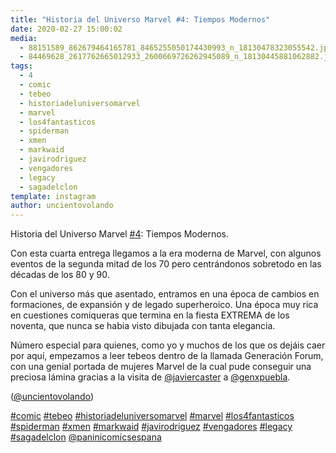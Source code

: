 ```yaml
---
title: "Historia del Universo Marvel #4: Tiempos Modernos"
date: 2020-02-27 15:00:02
media: 
  - 88151589_862679464165781_8465255050174430993_n_18130478323055542.jpg
  - 84469628_2617762665012933_2600669726262945089_n_18130445881062882.jpg
tags: 
  - 4
  - comic
  - tebeo
  - historiadeluniversomarvel
  - marvel
  - los4fantasticos
  - spiderman
  - xmen
  - markwaid
  - javirodriguez
  - vengadores
  - legacy
  - sagadelclon
template: instagram
author: uncientovolando
---
```


Historia del Universo Marvel [#4](/tags/4): Tiempos Modernos.

Con esta cuarta entrega llegamos a la era moderna de Marvel, con algunos eventos de la segunda mitad de los 70 pero centrándonos sobretodo en las décadas de los 80 y 90.

Con el universo más que asentado, entramos en una época de cambios en formaciones, de expansión y de legado superheroico. Una época muy rica en cuestiones comiqueras que termina en la fiesta EXTREMA de los noventa, que nunca se habia visto dibujada con tanta elegancia.

Número especial para quienes, como yo y muchos de los que os dejáis caer por aquí, empezamos a leer tebeos dentro de la llamada Generación Forum, con una genial portada de mujeres Marvel de la cual pude conseguir una preciosa lámina gracias a la visita de [@javiercaster](https://instagram.com/javiercaster) a [@genxpuebla](https://instagram.com/genxpuebla).

([@uncientovolando](https://instagram.com/uncientovolando))

[#comic](/tags/comic) [#tebeo](/tags/tebeo) [#historiadeluniversomarvel](/tags/historiadeluniversomarvel) [#marvel](/tags/marvel) [#los4fantasticos](/tags/los4fantasticos) [#spiderman](/tags/spiderman) [#xmen](/tags/xmen) [#markwaid](/tags/markwaid) [#javirodriguez](/tags/javirodriguez) [#vengadores](/tags/vengadores) [#legacy](/tags/legacy) [#sagadelclon](/tags/sagadelclon) [@paninicomicsespana](https://instagram.com/paninicomicsespana)
